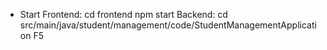 - Start
    Frontend:
        cd frontend
        npm start
    Backend:
        cd src/main/java/student/management/code/StudentManagementApplication
        F5
